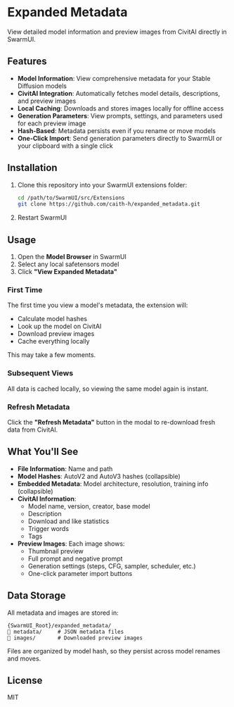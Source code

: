 # Expanded Metadata

View detailed model information and preview images from CivitAI directly in SwarmUI.

## Features

- **Model Information**: View comprehensive metadata for your Stable Diffusion models
- **CivitAI Integration**: Automatically fetches model details, descriptions, and preview images
- **Local Caching**: Downloads and stores images locally for offline access
- **Generation Parameters**: View prompts, settings, and parameters used for each preview image
- **Hash-Based**: Metadata persists even if you rename or move models
- **One-Click Import**: Send generation parameters directly to SwarmUI or your clipboard with a single click

## Installation

1. Clone this repository into your SwarmUI extensions folder:
   
   ```bash
   cd /path/to/SwarmUI/src/Extensions
   git clone https://github.com/caith-h/expanded_metadata.git
   ```

2. Restart SwarmUI

## Usage

1. Open the **Model Browser** in SwarmUI
2. Select any local safetensors model
3. Click **"View Expanded Metadata"**

### First Time

The first time you view a model's metadata, the extension will:

- Calculate model hashes
- Look up the model on CivitAI
- Download preview images
- Cache everything locally

This may take a few moments.

### Subsequent Views

All data is cached locally, so viewing the same model again is instant.

### Refresh Metadata

Click the **"Refresh Metadata"** button in the modal to re-download fresh data from CivitAI.

## What You'll See

- **File Information**: Name and path
- **Model Hashes**: AutoV2 and AutoV3 hashes (collapsible)
- **Embedded Metadata**: Model architecture, resolution, training info (collapsible)
- **CivitAI Information**:
  - Model name, version, creator, base model
  - Description
  - Download and like statistics
  - Trigger words
  - Tags
- **Preview Images**: Each image shows:
  - Thumbnail preview
  - Full prompt and negative prompt
  - Generation settings (steps, CFG, sampler, scheduler, etc.)
  - One-click parameter import buttons

## Data Storage

All metadata and images are stored in:

```
{SwarmUI_Root}/expanded_metadata/
 metadata/     # JSON metadata files
 images/       # Downloaded preview images
```

Files are organized by model hash, so they persist across model renames and moves.

## License

MIT
